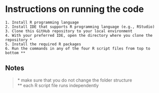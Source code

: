 # Instructions on running the code

```
1. Install R programming language
2. Install IDE that supports R programming language (e.g., RStudio)
3. Clone this GitHub repository to your local environment
4. With your preferred IDE, open the directory where you clone the repository *
5. Install the required R packages
6. Run the commands in any of the four R script files from top to bottom **
```

## Notes

> \* make sure that you do not change the folder structure  
> \** each R script file runs independently